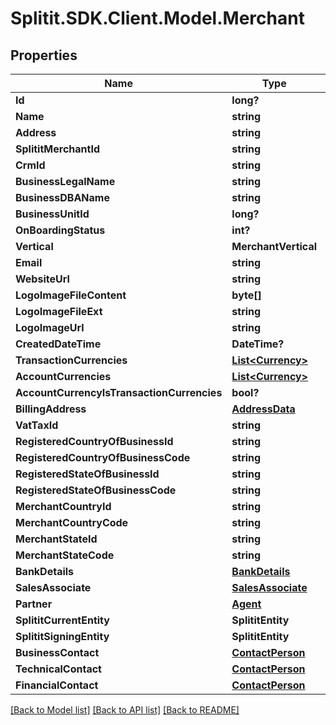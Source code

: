 # Splitit.SDK.Client.Model.Merchant
## Properties

Name | Type | Description | Notes
------------ | ------------- | ------------- | -------------
**Id** | **long?** |  | 
**Name** | **string** |  | [optional] 
**Address** | **string** |  | [optional] 
**SplititMerchantId** | **string** |  | [optional] 
**CrmId** | **string** |  | [optional] 
**BusinessLegalName** | **string** |  | [optional] 
**BusinessDBAName** | **string** |  | [optional] 
**BusinessUnitId** | **long?** |  | 
**OnBoardingStatus** | **int?** |  | 
**Vertical** | **MerchantVertical** |  | 
**Email** | **string** |  | [optional] 
**WebsiteUrl** | **string** |  | [optional] 
**LogoImageFileContent** | **byte[]** |  | [optional] 
**LogoImageFileExt** | **string** |  | [optional] 
**LogoImageUrl** | **string** |  | [optional] 
**CreatedDateTime** | **DateTime?** |  | 
**TransactionCurrencies** | [**List&lt;Currency&gt;**](Currency.md) |  | [optional] 
**AccountCurrencies** | [**List&lt;Currency&gt;**](Currency.md) |  | [optional] 
**AccountCurrencyIsTransactionCurrencies** | **bool?** |  | 
**BillingAddress** | [**AddressData**](AddressData.md) |  | [optional] 
**VatTaxId** | **string** |  | [optional] 
**RegisteredCountryOfBusinessId** | **string** |  | [optional] 
**RegisteredCountryOfBusinessCode** | **string** |  | [optional] 
**RegisteredStateOfBusinessId** | **string** |  | [optional] 
**RegisteredStateOfBusinessCode** | **string** |  | [optional] 
**MerchantCountryId** | **string** |  | [optional] 
**MerchantCountryCode** | **string** |  | [optional] 
**MerchantStateId** | **string** |  | [optional] 
**MerchantStateCode** | **string** |  | [optional] 
**BankDetails** | [**BankDetails**](BankDetails.md) |  | [optional] 
**SalesAssociate** | [**SalesAssociate**](SalesAssociate.md) |  | [optional] 
**Partner** | [**Agent**](Agent.md) |  | [optional] 
**SplititCurrentEntity** | **SplititEntity** |  | 
**SplititSigningEntity** | **SplititEntity** |  | 
**BusinessContact** | [**ContactPerson**](ContactPerson.md) |  | [optional] 
**TechnicalContact** | [**ContactPerson**](ContactPerson.md) |  | [optional] 
**FinancialContact** | [**ContactPerson**](ContactPerson.md) |  | [optional] 

[[Back to Model list]](../README.md#documentation-for-models) [[Back to API list]](../README.md#documentation-for-api-endpoints) [[Back to README]](../README.md)

